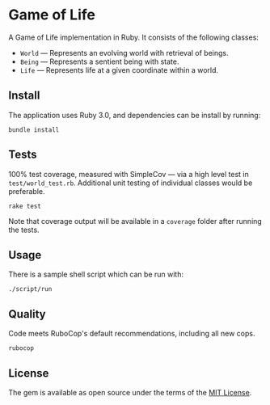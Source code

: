 # Game of Life

A Game of Life implementation in Ruby. It consists of the following classes:

* `World` — Represents an evolving world with retrieval of beings.
* `Being` — Represents a sentient being with state.
* `Life` — Represents life at a given coordinate within a world.

## Install

The application uses Ruby 3.0, and dependencies can be install by running:

```shell
bundle install
```

## Tests

100% test coverage, measured with SimpleCov — via a high level test in `test/world_test.rb`. Additional unit testing of individual classes would be preferable.

```shell
rake test
```

Note that coverage output will be available in a `coverage` folder after running the tests.

## Usage

There is a sample shell script which can be run with:

```shell
./script/run
```

## Quality

Code meets RuboCop's default recommendations, including all new cops.

```shell
rubocop
```

## License

The gem is available as open source under the terms of the [MIT License](https://opensource.org/licenses/MIT).